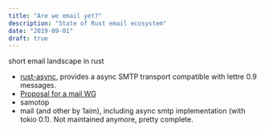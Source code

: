 ```yaml
---
title: "Are we email yet?"
description: "State of Rust email ecosystem"
date: "2019-09-01"
draft: true
---
```


short email landscape in rust

* [rust-async](https://github.com/async-email/async-smtp), provides a async SMTP transport
  compatible with lettre 0.9 messages.
* [Proposal for a mail WG](https://internals.rust-lang.org/t/starting-a-rust-mail-wg/11678)
* samotop
* mail (and other by 1aim), including async smtp implementation (with tokio 0.1). Not maintained
  anymore, pretty complete.

